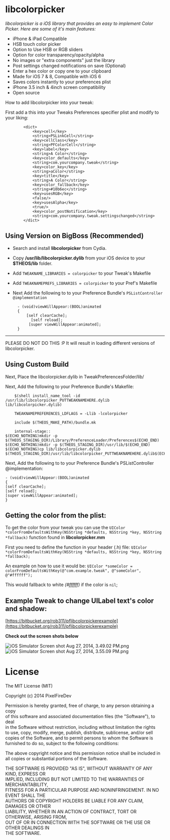 # libcolorpicker 

_libcolorpicker is a iOS library that provides an easy to implement Color Picker.
Here are some of it's main features:_

* iPhone & iPad Compatible
* HSB touch color picker
* Option to Use HSB or RGB sliders
* Option for color transparency/opacity/alpha
* No images or "extra components" just the library
* Post settings changed notifications on save (Optional)
* Enter a hex color or copy one to your clipboard
* Made for iOS 7 & 8, Compatible with iOS 6 
* Saves colors instantly to your preferences plist
* iPhone 3.5 inch & 4inch screen compatibility
* Open source

How to add libcolorpicker into your tweak:

First add a this into your Tweaks Preferences specifier plist and modify to your liking:

			<dict>
                <key>cell</key>
                <string>PSLinkCell</string>
                <key>cellClass</key>
                <string>PFColorCell</string>
                <key>label</key>
                <string>A Color</string>
                <key>color_defaults</key>
                <string>com.yourcompany.tweak</string>
                <key>color_key</key>
                <string>aColor</string>
                <key>title</key>
                <string>A Color</string>
                <key>color_fallback</key>
                <string>#10b6ec</string>
				<key>usesRGB</key>
				<false/>
				<key>usesAlpha</key>
				<true/>
                <key>color_postNotification</key>
                <string>com.yourcompany.tweak.settingschanged</string>
            </dict>
			
## Using Version on BigBoss (Recommended)
* Search and install __libcolorpicker__ from Cydia. 

* Copy __/usr/lib/libcolorpicker.dylib__ from your iOS device to your __$THEOS/lib__ folder.

* Add `TWEAKNAME_LIBRARIES = colorpicker` to your Tweak's Makefile

*  Add  `TWEAKNAMEPREFS_LIBRARIES = colorpicker` to your Pref's Makefile

* Next
 Add the following to to your Preference Bundle's `PSListController @implementation`

		- (void)viewWillAppear:(BOOL)animated
		{
  	  		[self clearCache];
 	 		  [self reload];  
   			 [super viewWillAppear:animated];
		}
		
-------------		

PLEASE DO NOT DO THIS :P
It will result in loading different versions of libcolorpicker.

## Using Custom Build	
			
Next, Place the libcolorpicker.dylib in TweakPreferencesFolder/lib/

Next, Add the following to your Preference Bundle's Makefile:

		$(shell install_name_tool -id /usr/lib/libcolorpicker_PUTTWEAKNAMEHERE.dylib lib/libcolorpicker.dylib)

		TWEAKNAMEPREFERENCES_LDFLAGS = -Llib -lcolorpicker

		include $(THEOS_MAKE_PATH)/bundle.mk

		internal-stage::
	$(ECHO_NOTHING)mkdir -p $(THEOS_STAGING_DIR)/Library/PreferenceLoader/Preferences$(ECHO_END)
	$(ECHO_NOTHING)mkdir -p $(THEOS_STAGING_DIR)/usr/lib/$(ECHO_END)
	$(ECHO_NOTHING)cp lib/libcolorpicker.dylib $(THEOS_STAGING_DIR)/usr/lib/libcolorpicker_PUTTWEAKNAMEHERE.dylib$(ECHO_END)


Next, Add the following to to your Preference Bundle's PSListController @implementation:

	- (void)viewWillAppear:(BOOL)animated
	{
    [self clearCache];
    [self reload];  
    [super viewWillAppear:animated];
	}

## Getting the color from the plist:

To get the color from your tweak you can use the `UIColor *colorFromDefaultsWithKey(NSString *defaults, NSString *key, NSString *fallback)` function found in __libcolorpicker.mm__

First you need to define the function in your header (.h) file:
`UIColor *colorFromDefaultsWithKey(NSString *defaults, NSString *key, NSString *fallback);`

An example on how to use it would be:
	`UIColor *someColor = colorFromDefaultsWithKey(@"com.example.tweak", @"someColor", @"#ffffff");`
	
This would fallback to white *(#ffffff)* if the color is `nil`;


## Example Tweak to change UILabel text's color and shadow: ##
[https://bitbucket.org/rob311/pflibcolorpickerexample](https://bitbucket.org/rob311/pflibcolorpickerexample)

__Check out the screen shots below__

![iOS Simulator Screen shot Aug 27, 2014, 3.49.02 PM.png](https://bitbucket.org/repo/poAx5p/images/3203715933-iOS%20Simulator%20Screen%20shot%20Aug%2027,%202014,%203.49.02%20PM.png)![iOS Simulator Screen shot Aug 27, 2014, 3.55.09 PM.png](https://bitbucket.org/repo/poAx5p/images/3068646252-iOS%20Simulator%20Screen%20shot%20Aug%2027,%202014,%203.55.09%20PM.png)

# License

The MIT License (MIT)

Copyright (c) 2014 PixelFireDev

Permission is hereby granted, free of charge, to any person obtaining a copy    
of this software and associated documentation files (the "Software"), to deal    
in the Software without restriction, including without limitation the rights    
to use, copy, modify, merge, publish, distribute, sublicense, and/or sell    
copies of the Software, and to permit persons to whom the Software is    
furnished to do so, subject to the following conditions:    

The above copyright notice and this permission notice shall be included in    
all copies or substantial portions of the Software.

THE SOFTWARE IS PROVIDED "AS IS", WITHOUT WARRANTY OF ANY KIND, EXPRESS OR    
IMPLIED, INCLUDING BUT NOT LIMITED TO THE WARRANTIES OF MERCHANTABILITY,    
FITNESS FOR A PARTICULAR PURPOSE AND NONINFRINGEMENT. IN NO EVENT SHALL THE    
AUTHORS OR COPYRIGHT HOLDERS BE LIABLE FOR ANY CLAIM, DAMAGES OR OTHER    
LIABILITY, WHETHER IN AN ACTION OF CONTRACT, TORT OR OTHERWISE, ARISING FROM,    
OUT OF OR IN CONNECTION WITH THE SOFTWARE OR THE USE OR OTHER DEALINGS IN    
THE SOFTWARE.